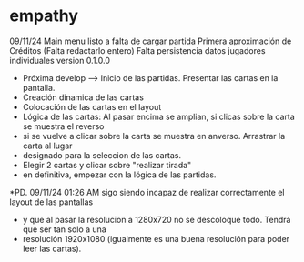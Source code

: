 # empathy
09/11/24
Main menu listo a falta de cargar partida
Primera aproximación de Créditos (Falta redactarlo entero)
Falta persistencia datos jugadores individuales
version 0.1.0.0
* Próxima develop --> Inicio de las partidas. Presentar las cartas en la pantalla.
* Creación dinamica de las cartas
* Colocación de las cartas en el layout
* Lógica de las cartas: Al pasar encima se amplian, si clicas sobre la carta se muestra el reverso
* si se vuelve a clicar sobre la carta se muestra en anverso. Arrastrar la carta al lugar
* designado para la seleccion de las cartas.
* Elegir 2 cartas y clicar sobre "realizar tirada"
* en definitiva, empezar con la lógica de las partidas.

*PD. 09/11/24 01:26 AM sigo siendo incapaz de realizar correctamente el layout de las pantallas
* y que al pasar la resolucion a 1280x720 no se descoloque todo. Tendrá que ser tan solo a una
* resolución 1920x1080 (igualmente es una buena resolución para poder leer las cartas).
